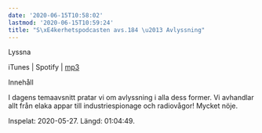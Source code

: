 ```yaml
---
date: '2020-06-15T10:58:02'
lastmod: '2020-06-15T10:59:24'
title: "S\xE4kerhetspodcasten avs.184 \u2013 Avlyssning"
---
```

Lyssna

iTunes \| Spotify \| [mp3](https://traffic.libsyn.com/secure/sakerhetspodcasten/2020-05-27_Avlyssning.mp3)

Innehåll

I dagens temaavsnitt pratar vi om avlyssning i alla dess former. Vi avhandlar allt
från elaka appar till industriespionage och radiovågor! Mycket nöje.

Inspelat: 2020-05-27. Längd: 01:04:49.

